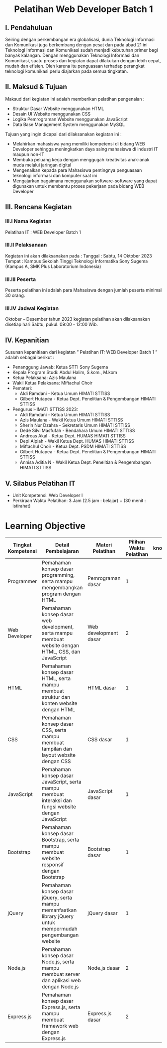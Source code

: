 <h1 align ="center" >Pelatihan Web Developer Batch 1</h1>

## I. Pendahuluan
Seiring dengan perkembangan era globalisasi, dunia Teknologi Informasi dan Komunikasi juga berkembang dengan pesat dan pada abad 21 ini Teknologi Informasi dan Komunikasi sudah menjadi kebutuhan primer bagi banyak kalangan. Dengan menggunakan Teknologi Informasi dan Komunikasi, suatu proses dan kegiatan dapat dilakukan dengan lebih cepat, mudah dan efisien. Oleh karena itu penguasaan terhadap perangkat teknologi komunikasi perlu diajarkan pada semua tingkatan.

## II. Maksud & Tujuan
Maksud dari kegiatan ini adalah memberikan pelatihan pengenalan :
- Struktur Dasar Website menggunakan HTML
- Desain UI Website menggunakan CSS
- Logika Pemrograman Website menggunakan JavaScript
- Data Base Management System menggunakan MySQL

Tujuan yang ingin dicapai dari dilaksanakan kegiatan ini :
- Melahirkan mahasiswa yang memiliki kompetensi di bidang WEB Developer sehingga meningkatkan daya saing mahasiswa di industri IT maupun non-IT
- Membuka peluang kerja dengan menggugah kreativitas anak-anak muda melalui jaringan digital
- Mengenalkan kepada para Mahasiswa pentingnya penguasaan teknologi informasi dan komputer saat ini
- Mengajarkan bagaimana menggunakan software-software yang dapat digunakan untuk membantu proses pekerjaan pada bidang WEB Developer

## III. Rencana Kegiatan
### III.I Nama Kegiatan
Pelatihan IT : WEB Developer Batch 1

### III.II Pelaksanaan
Kegiatan ini akan dilaksanakan pada :
Tanggal : Sabtu, 14 Oktober 2023
Tempat : Kampus Sekolah Tinggi Teknologi Informatika Sony Sugema (Kampus A, SMK Plus Laboratorium Indonesia)

### III.III Peserta
Peserta pelatihan ini adalah para Mahasiswa dengan jumlah peserta minimal 30 orang.

### III.IV Jadwal Kegiatan
Oktober – Desember tahun 2023
kegiatan pelatihan akan dilaksanakan disetiap hari Sabtu, pukul: 09:00 - 12:00 Wib.

## IV. Kepanitian
Susunan kepanitiaan dari kegiatan ” Pelatihan IT: WEB Developer Batch 1 ” adalah sebagai berikut :
- Penanggung Jawab: Ketua STTI Sony Sugema
- Kepala Program Studi: Abdul Halim, S.kom., M.kom
- Ketua Pelaksana: Azis Maulana
- Wakil Ketua Pelaksana: Miftachul Choir
- Pemateri:
  - Aldi Ramdani - Ketua Umum HIMATI STTISS
  - Gilbert Hutapea - Ketua Dept. Penelitian & Pengembangan HIMATI STTISS
- Pengurus HIMATI STTISS 2023:
  - Aldi Ramdani - Ketua Umum HIMATI STTISS
  - Azis Maulana - Wakil Ketua Umum HIMATI STTISS
  - Sherin Nur Dzahra - Sekretaris Umum HIMATI STTISS
  - Dede Silvi Masfufah - Bendahara Umum HIMATI STTISS
  - Andreas Akal - Ketua Dept. HUMAS HIMATI STTISS
  - Depi Alpiah - Wakil Ketua Dept. HUMAS HIMATI STTISS
  - Miftachul Choir - Ketua Dept. PSDM HIMATI STTISS
  - Gilbert Hutapea - Ketua Dept. Penelitian & Pengembangan HIMATI STTISS
  - Annisa Aditia N - Wakil Ketua Dept. Penelitian & Pengembangan HIMATI STTISS

## V. Silabus Pelatihan IT
- Unit Kompetensi: Web Developer I
- Perkiraan Waktu Pelatihan: 3 Jam (2.5 jam : belajar) + (30 menit : istirahat)

# Learning Objective

| Tingkat Kompetensi | Detail Pembelajaran | Materi Pelatihan | Pilihan Waktu Pelatihan | knowledge | Attitude |
| --- | --- | --- | --- | --- | --- |
| Programmer | Pemahaman konsep dasar programming, serta mampu mengembangkan program dengan HTML | Pemrograman dasar | 1 | | |
| Web Developer | Pemahaman konsep dasar web development, serta mampu membuat website dengan HTML, CSS, dan JavaScript | Web development dasar | 2 | | |
| HTML | Pemahaman konsep dasar HTML, serta mampu membuat struktur dan konten website dengan HTML | HTML dasar | 1 | | |
| CSS | Pemahaman konsep dasar CSS, serta mampu membuat tampilan dan layout website dengan CSS | CSS dasar | 1 | | |
| JavaScript | Pemahaman konsep dasar JavaScript, serta mampu membuat interaksi dan fungsi website dengan JavaScript | JavaScript dasar | 1 | | |
| Bootstrap | Pemahaman konsep dasar Bootstrap, serta mampu membuat website responsif dengan Bootstrap | Bootstrap dasar | 1 | | |
| jQuery | Pemahaman konsep dasar jQuery, serta mampu memanfaatkan library jQuery untuk mempermudah pengembangan website | jQuery dasar | 1 | | |
| Node.js | Pemahaman konsep dasar Node.js, serta mampu membuat server dan aplikasi web dengan Node.js | Node.js dasar | 2 | | |
| Express.js | Pemahaman konsep dasar Express.js, serta mampu membuat framework web dengan Express.js | Express.js dasar | 2 | | |
